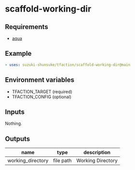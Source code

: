# scaffold-working-dir

## Requirements

* [aqua](https://aquaproj.github.io/)

## Example

```yaml
- uses: suzuki-shunsuke/tfaction/scaffold-working-dir@main
```

## Environment variables

* TFACTION_TARGET (required)
* TFACTION_CONFIG (optional)

## Inputs

Nothing.

## Outputs

name | type | description
--- | --- | ---
working_directory | file path | Working Directory
